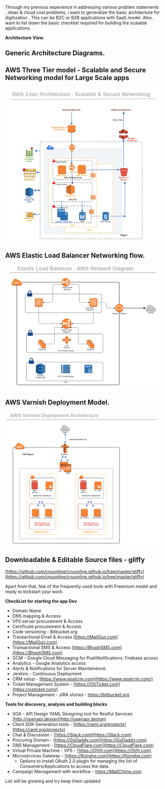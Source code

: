 
Through my previous experience in addressing various problem statements , ideas & cloud cost problems,  i want to generalize the basic architecture for digitization .
This can be B2C or B2B applications with SaaS model.
Also , want to list down the basic checklist required for building the scalable applications.

**Architecture View.**

## Generic Architecture Diagrams.
## AWS Three Tier model - Scalable and Secure Networking model for Large Scale apps
![AWS Three Tier](https://github.com/cnuonline/cnuonline.github.io/raw/master/assets/aws_three_tier.png)

## AWS Elastic Load Balancer Networking flow.
![AWS Three Tier](https://github.com/cnuonline/cnuonline.github.io/raw/master/assets/aws_elb_network.png)

## AWS Varnish Deployment Model.
![AWS Three Tier](https://github.com/cnuonline/cnuonline.github.io/raw/master/assets/aws_vanish_deployment.png)

## Downloadable & Editable  Source files - gliffy
[https://github.com/cnuonline/cnuonline.github.io/tree/master/gliffy](https://github.com/cnuonline/cnuonline.github.io/tree/master/gliffy)

Apart from that, few of the frequently used tools with Freemium model and ready to kickstart your work.

**CheckList for starting the app Dev**
 - Domain Name
 - DNS mapping & Access
 - VPS server procurement & Access
 - Certificate procurement & Access
 - Code versioning - Bitbucket.org
 - Transactional Email & Access [https://MailGun.com](https://MailGun.com)
 - Transactional SMS & Access [https://BhashSMS.com](https://BhashSMS.com)
 - GCM - Google Cloud Messaging for PushNotifications. Firebase access
 - Analytics - Google Analytics access
 - Alerts & Notifications for Server Maintainence. 
 - Jenkins - Continuous Deployment
 - CRM setup - [https://www.opalcrm.com](https://www.opalcrm.com/)
 - Ticket Management System - [https://OSTicket.com](https://osticket.com/)
 - Project Management - JIRA stories - https://bitbucket.org

**Tools for discovery, analysis and building blocks**
- SOA - API Design YAML Designing tool for Restful Services [http://openapi.design](http://openapi.design)
- Client SDK Generation tools -  [https://raml.org/projects](https://raml.org/projects)
- Chat & Discussion - [https://Slack.com](https://Slack.com)
- Procuring Domain - [https://GoDaddy.com](https://GoDaddy.com)
- DNS Management - [https://CloudFlare.com](https://CloudFlare.com)
- Virtual Private Machine  - VPS - [https://OVH.com](https://OVH.com)
- Microservices Gateway - [https://Konghq.com](https://Konghq.com) 
	- Options to install OAuth 2.0 plugin for managing the list of Consumers/Applications to access the data.
- Campaign Management with workflow - https://MailChimp.com

List will be growing and try keep them updated
